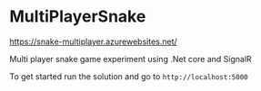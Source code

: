 # MultiPlayerSnake
https://snake-multiplayer.azurewebsites.net/

Multi player snake game experiment using .Net core and SignalR

To get started run the solution and go to <code>http://localhost:5000</code>
